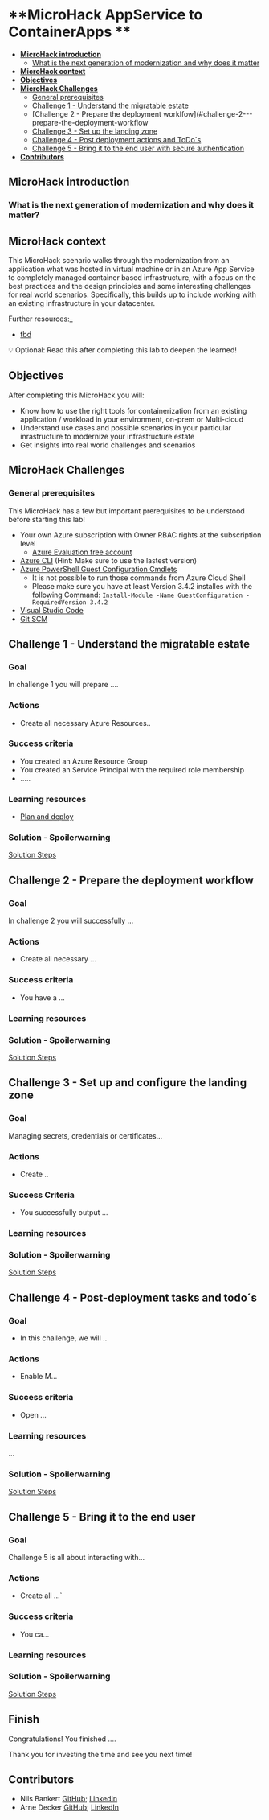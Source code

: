 # **MicroHack AppService to ContainerApps **

- [**MicroHack introduction**](#MicroHack-introduction)
  - [What is the next generation of modernization and why does it matter](#what-is-the-next-generation-of-modernization-and-why-does-it-matter)
- [**MicroHack context**](#microhack-context)
- [**Objectives**](#objectives)
- [**MicroHack Challenges**](#microhack-challenges)
  - [General prerequisites](#general-prerequisites)
  - [Challenge 1 - Understand the migratable estate](#challenge-1---understand-the-migratable-estate)
  - [Challenge 2 - Prepare the deployment worklfow](#challenge-2---prepare-the-deployment-workflow
  - [Challenge 3 - Set up the landing zone](#challenge-3---set-up-and-configure-the-landing-zone)
  - [Challenge 4 - Post deployment actions and ToDo´s](#challenge-4---post-deployment-tasks-and-todo´s)
  - [Challenge 5 - Bring it to the end user with secure authentication](#challenge-5---bring-it-to-the-end-usern)
- [**Contributors**](#contributors)

## MicroHack introduction

### What is the next generation of modernization and why does it matter? 

## MicroHack context

This MicroHack scenario walks through the modernization from an application what was hosted in virtual machine or in an Azure App Service to completely managed container based infrastructure, with a focus on the best practices and the design principles and some interesting challenges for real world scenarios. Specifically, this builds up to include working with an existing infrastructure in your datacenter.

Further resources:_

* [tbd](link)


💡 Optional: Read this after completing this lab to deepen the learned!

## Objectives

After completing this MicroHack you will:

* Know how to use the right tools for containerization from an existing application / workload in your environment, on-prem or Multi-cloud
* Understand use cases and possible scenarios in your particular inrastructure to modernize your infrastructure estate 
* Get insights into real world challenges and scenarios

## MicroHack Challenges

### General prerequisites

This MicroHack has a few but important prerequisites to be understood before starting this lab!

* Your own Azure subscription with Owner RBAC rights at the subscription level
  * [Azure Evaluation free account](https://azure.microsoft.com/en-us/free/search/?OCID=AIDcmmzzaokddl_SEM_0fa7acb99db91c1fb85fcfd489e5ca6e:G:s&ef_id=0fa7acb99db91c1fb85fcfd489e5ca6e:G:s&msclkid=0fa7acb99db91c1fb85fcfd489e5ca6e)
* [Azure CLI](https://learn.microsoft.com/en-us/cli/azure/install-azure-cli) (Hint: Make sure to use the lastest version)
* [Azure PowerShell Guest Configuration Cmdlets](https://learn.microsoft.com/en-us/azure/governance/machine-configuration/machine-configuration-create-setup#install-the-module-from-the-powershell-gallery)
  * It is not possible to run those commands from Azure Cloud Shell
  * Please make sure you have at least Version 3.4.2 installes with the following Command: ```Install-Module -Name GuestConfiguration -RequiredVersion 3.4.2```
* [Visual Studio Code](https://code.visualstudio.com/)
* [Git SCM](https://git-scm.com/download/)

## Challenge 1 - Understand the migratable estate 

### Goal

In challenge 1 you will prepare ....

### Actions

* Create all necessary Azure Resources..

### Success criteria

* You created an Azure Resource Group
* You created an Service Principal with the required role membership
* .....

### Learning resources

* [Plan and deploy](Link)

### Solution - Spoilerwarning

[Solution Steps](./walkthrough/challenge-1/solution.md)

## Challenge 2 - Prepare the deployment workflow

### Goal

In challenge 2 you will successfully ...

### Actions

* Create all necessary ...


### Success criteria

* You have a ...

### Learning resources


### Solution - Spoilerwarning

[Solution Steps](./walkthrough/challenge-2/solution.md)

## Challenge 3 - Set up and configure the landing zone

### Goal

Managing secrets, credentials or certificates...

### Actions

* Create ..

### Success Criteria

* You successfully output ...

### Learning resources

### Solution - Spoilerwarning

[Solution Steps](./walkthrough/challenge-3/solution.md)

## Challenge 4 - Post-deployment tasks and todo´s

### Goal

* In this challenge, we will ..
### Actions

* Enable M...

### Success criteria

* Open ...

### Learning resources

...

### Solution - Spoilerwarning

[Solution Steps](./walkthrough/challenge-4/solution.md)

## Challenge 5 - Bring it to the end user 

### Goal

Challenge 5 is all about interacting with...

### Actions

* Create all ...`

### Success criteria

* You ca...
### Learning resources

### Solution - Spoilerwarning

[Solution Steps](./walkthrough/challenge-5/solution.md)

## Finish

Congratulations! You finished ....

Thank you for investing the time and see you next time!


## Contributors
* Nils Bankert [GitHub](https://github.com/nilsbankert); [LinkedIn](https://www.linkedin.com/in/nilsbankert/)
* Arne Decker [GitHub](https://github.com/placeholder/); [LinkedIn](https://www.linkedin.com/in/arne-decker-918ba618b/)

